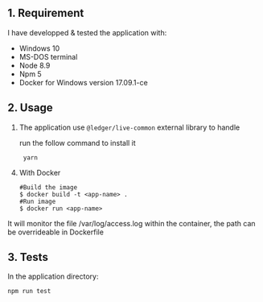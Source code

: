 ## 1. Requirement

I have developped & tested the application with:

- Windows 10
- MS-DOS terminal
- Node 8.9
- Npm 5
- Docker for Windows version 17.09.1-ce

## 2. Usage

1.  The application use `@ledger/live-common` external library to handle

    run the follow command to install it

         yarn

4)  With Docker

        #Build the image
        $ docker build -t <app-name> .
        #Run image
        $ docker run <app-name>

It will monitor the file /var/log/access.log within the container, the path can be overrideable in Dockerfile

## 3. Tests

In the application directory:

    npm run test
